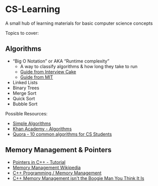 # CS-Learning
A small hub of learning materials for basic computer science concepts

Topics to cover:
## Algorithms
  * “Big O Notation” or AKA “Runtime complexity”
    * A way to classify algorithms & how long they take to run
    * [Guide from Interview Cake](https://www.interviewcake.com/article/java/big-o-notation-time-and-space-complexity)
    * [Guide from MIT](http://web.mit.edu/16.070/www/lecture/big_o.pdf)
  * Linked Lists
  * Binary Trees
  * Merge Sort
  * Quick Sort
  * Bubble Sort
 
 Possible Resources:
 * [Simple Algorithms](http://algorithms.openmymind.net/)
 * [Khan Academy - Algorithms](https://www.khanacademy.org/computing/computer-science/algorithms)
 * [Quora - 10 common algorithms for CS Students](https://www.quora.com/Which-are-the-10-algorithms-every-computer-science-student-must-implement-at-least-once-in-life)
 
## Memory Management & Pointers

* [Pointers in C++ - Tutorial](http://www.cplusplus.com/doc/tutorial/pointers/)
* [Memory Management Wikipedia](https://en.wikipedia.org/wiki/Memory_management)
* [C++ Programming / Memory Management](https://en.wikibooks.org/wiki/C%2B%2B_Programming/Memory_Management)
* [C++ Memory Management isn't the Boogie Man You Think It Is](http://www.gamefromscratch.com/post/2013/04/02/CPP-memory-management-isnt-the-boogie-man-you-may-think-it-is.aspx) 
